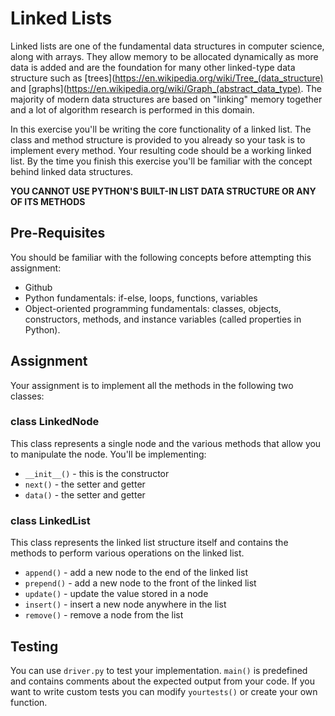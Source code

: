 # Linked Lists
Linked lists are one of the fundamental data structures in computer science, along with arrays. They allow memory to be allocated dynamically as more data is added and
are the foundation for many other linked-type data structure such as [trees](https://en.wikipedia.org/wiki/Tree_(data_structure) and
[graphs](https://en.wikipedia.org/wiki/Graph_(abstract_data_type). The majority of modern data structures are based on "linking" memory together and a lot of algorithm
research is performed in this domain.

In this exercise you'll be writing the core functionality of a linked list. The class and method structure is provided
to you already so your task is to implement every method. Your resulting code should be a working linked list. By the time you finish this exercise you'll be familiar
with the concept behind linked data structures.

**YOU CANNOT USE PYTHON'S BUILT-IN LIST DATA STRUCTURE OR ANY OF ITS METHODS**

## Pre-Requisites
You should be familiar with the following concepts before attempting this assignment:
- Github
- Python fundamentals: if-else, loops, functions, variables
- Object-oriented programming fundamentals: classes, objects, constructors, methods, and instance variables (called properties in Python).

## Assignment
Your assignment is to implement all the methods in the following two classes:

### class LinkedNode
This class represents a single node and the various methods that allow you to
manipulate the node. You'll be implementing:
- `__init__()` - this is the constructor
- `next()` - the setter and getter
- `data()` - the setter and getter


### class LinkedList
This class represents the linked list structure itself and contains the methods to perform various operations on the linked list.
- `append()` - add a new node to the end of the linked list
- `prepend()` - add a new node to the front of the linked list
- `update()` - update the value stored in a node
- `insert()` - insert a new node anywhere in the list
- `remove()` - remove a node from the list


## Testing
You can use `driver.py` to test your implementation. `main()` is predefined and
contains comments about the expected output from your code. If you want to write
custom tests you can modify `yourtests()` or create your own function.
